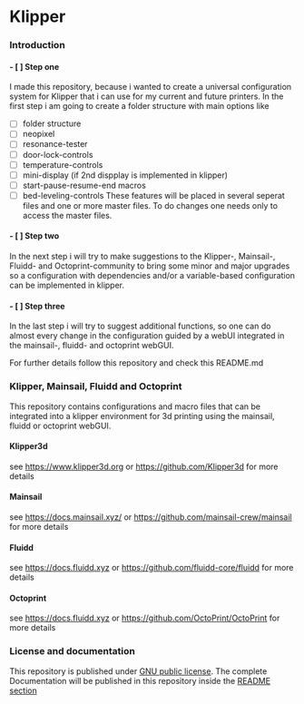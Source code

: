 # Klipper

### Introduction
#### - [ ] Step one
I made this repository, because i wanted to create a universal configuration system for Klipper that i can use for my current and future printers. In the first step i am going to create a folder structure with main options like
- [ ] folder structure
- [ ] neopixel
- [ ] resonance-tester
- [ ] door-lock-controls
- [ ] temperature-controls
- [ ] mini-display (if 2nd dispplay is implemented in klipper)
- [ ] start-pause-resume-end macros
- [ ] bed-leveling-controls
These features will be placed in several seperat files and one or more master files.
To do changes one needs only to access the master files.

#### - [ ] Step two
In the next step i will try to make suggestions to the Klipper-, Mainsail-, Fluidd- and Octoprint-community to bring some minor and major upgrades so a configuration with dependencies and/or a variable-based configuration can be implemented in klipper.

#### - [ ] Step three
In the last step i will try to suggest additional functions, so one can do almost every change in the configuration guided by a webUI integrated in the mainsail-, fluidd- and octoprint webGUI.

For further details follow this repository and check this README.md

### Klipper, Mainsail, Fluidd and Octoprint
This repository contains configurations and macro files that can be integrated into a klipper environment for 3d printing
using the mainsail, fluidd or octoprint webGUI.

#### Klipper3d
see https://www.klipper3d.org or https://github.com/Klipper3d for more details

#### Mainsail
see https://docs.mainsail.xyz/ or https://github.com/mainsail-crew/mainsail for more details

#### Fluidd
see https://docs.fluidd.xyz or https://github.com/fluidd-core/fluidd for more details

#### Octoprint
see https://docs.fluidd.xyz or https://github.com/OctoPrint/OctoPrint for more details

### License and documentation
This repository is published under [GNU public license](https://github.com/NHoeller/Klipper-extension/LICENSE.md).
The complete Documentation will be published in this repository inside the [README section](https://github.com/NHoeller/Klipper-extension/README/DOCUMENTAION.md)
